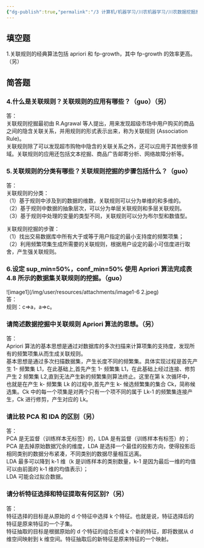 ```yaml
---
{"dg-publish":true,"permalink":"/3 计算机/机器学习/川农机器学习/川农数据挖掘原理/第四章 关联规则/","title":"第四章 关联规则"}
---
```



## 填空题
1.关联规则的经典算法包括 apriori 和 fp-growth，其中 fp-growth 的效率更高。（另）

## 简答题
### 4.什么是关联规则？关联规则的应用有哪些？（guo）（另）
答：  
关联规则挖掘最初由 R.Agrawal 等人提出，用来发现超级市场中用户购买的商品之间的隐含关联关系，并用规则的形式表示出来，称为关联规则 (Association Rule)。  
关联规则除了可以发现超市购物中隐含的关联关系之外，还可以应用于其他很多领域。关联规则的应用还包括文本挖掘、商品广告邮寄分析、网络故障分析等。
### 
### 5.关联规则的分类有哪些？关联规则挖掘的步骤包括什么？（guo）
答：  
关联规则的分类：  
（1）基于规则中涉及到的数据的维数，关联规则可以分为单维的和多维的。  
（2）基于规则中数据的抽象层次，可以分为单层关联规则和多层关联规则。  
（3）基于规则中处理的变量的类型不同，关联规则可以分为布尔型和数值型。

关联规则挖掘的步骤：  
（1）找出交易数据库中所有大于或等于用户指定的最小支持度的频繁项集；  
（2）利用频繁项集生成所需要的关联规则，根据用户设定的最小可信度进行取舍，产生强关联规则。

### 6.设定 sup_min=50%，conf_min=50% 使用 Apriori 算法完成表 4.8 所示的数据集关联规则的挖掘。（guo）
![image1](/img/user/resources/attachments/image1-6 2.jpeg)  
答：  
规则：c=\>a，a=\>c。

### 请简述数据挖掘中关联规则 Apriori 算法的思想。（另）
答：  
Apriori 算法的基本思想是通过对数据库的多次扫描来计算项集的支持度，发现所有的频繁项集从而生成关联规则。  
基本思想是通过多次扫描数据集，产生长度不同的频繁集。具体实现过程是首先产生 1- 频繁集 L1，在此基础上,首先产生 1- 频繁集 L1，在此基础上经过连接、修剪产生 2 频繁集 L2,直到无法产生新的频繁集则算法终止。这里在第 k 次循环中，也就是在产生 k- 频繁集 Lk 的过程中,首先产生 k- 候选频繁集的集合 Ck，简称候选集。Ck 中的每一个项集是对两个只有一个项不同的属于 Lk-1 的频繁集连接产生，Ck 进行修剪，产生对应的 Lk。
### 请比较 PCA 和 IDA 的区别（另）
答：  
PCA 是无监督（训练样本无标签）的，LDA 是有监督（训练样本有标签）的；  
PCA 是去掉原始数据冗余的维度，LDA 是选择一个最佳的投影方向，使得投影后相同类别的数据分布紧凑，不同类别的数据尽量相互远离。  
LDA 最多可以降到 k-1 维（k 是训练样本的类别数量，k-1 是因为最后一维的均值可以由前面的 k-1 维的均值表示）；  
LDA 可能会过拟合数据。
### 请分析特征选择和特征提取有何区别?（另）
答：  
特征选择的目标是从原始的 d 个特征中选择 k 个特征。也就是说，特征选择后的特征是原来特征的一个子集。  
特征抽取的目标是根据原始的 d 个特征的组合形成 k 个新的特征，即将数据从 d 维空间映射到 k 维空间。特征抽取后的新特征是原来特征的一个映射。